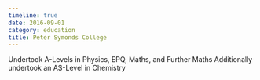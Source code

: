 ```yaml
---
timeline: true
date: 2016-09-01
category: education
title: Peter Symonds College
---
```


Undertook A-Levels in Physics, EPQ, Maths, and Further Maths
Additionally undertook an AS-Level in Chemistry
